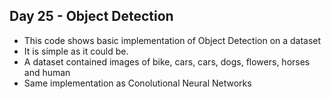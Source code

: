 ## Day 25 - Object Detection 
- This code shows basic implementation of Object Detection on a dataset
- It is simple as it could be.
- A dataset contained images of bike, cars, cars, dogs, flowers, horses and human
- Same implementation as Conolutional Neural Networks